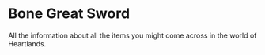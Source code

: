 # Bone Great Sword 

All the information about all the items you might come across in the world of Heartlands.


